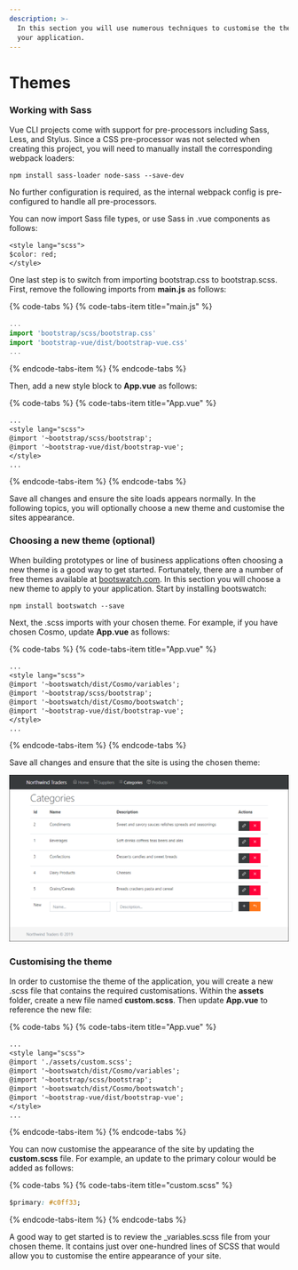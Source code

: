 ```yaml
---
description: >-
  In this section you will use numerous techniques to customise the theme of
  your application.
---
```


# Themes

### Working with Sass

Vue CLI projects come with support for pre-processors including Sass, Less, and Stylus. Since a CSS pre-processor was not selected when creating this project, you will need to manually install the corresponding webpack loaders:

```text
npm install sass-loader node-sass --save-dev
```

No further configuration is required, as the internal webpack config is pre-configured to handle all pre-processors.

You can now import Sass file types, or use Sass in .vue components as follows:

```markup
<style lang="scss">
$color: red;
</style>
```

One last step is to switch from importing bootstrap.css to bootstrap.scss. First, remove the following imports from **main.js** as follows:

{% code-tabs %}
{% code-tabs-item title="main.js" %}
```javascript
...
import 'bootstrap/scss/bootstrap.css'
import 'bootstrap-vue/dist/bootstrap-vue.css'
...
```
{% endcode-tabs-item %}
{% endcode-tabs %}

Then, add a new style block to **App.vue** as follows:

{% code-tabs %}
{% code-tabs-item title="App.vue" %}
```markup
...
<style lang="scss">
@import '~bootstrap/scss/bootstrap';
@import '~bootstrap-vue/dist/bootstrap-vue';
</style>
...
```
{% endcode-tabs-item %}
{% endcode-tabs %}

Save all changes and ensure the site loads appears normally. In the following topics, you will optionally choose a new theme and customise the sites appearance.

### Choosing a new theme \(optional\)

When building prototypes or line of business applications often choosing a new theme is a good way to get started. Fortunately, there are a number of free themes available at [bootswatch.com](https://bootswatch.com/). In this section you will choose a new theme to apply to your application. Start by installing bootswatch:

```text
npm install bootswatch --save
```

Next, the .scss imports with your chosen theme. For example, if you have chosen Cosmo, update **App.vue** as follows:

{% code-tabs %}
{% code-tabs-item title="App.vue" %}
```markup
...
<style lang="scss">
@import '~bootswatch/dist/Cosmo/variables';
@import '~bootstrap/scss/bootstrap';
@import '~bootswatch/dist/Cosmo/bootswatch';
@import '~bootstrap-vue/dist/bootstrap-vue';
</style>
...
```
{% endcode-tabs-item %}
{% endcode-tabs %}

Save all changes and ensure that the site is using the chosen theme:

![](../.gitbook/assets/themes-figure-1.png)

### Customising the theme

In order to customise the theme of the application, you will create a new .scss file that contains the required customisations. Within the **assets** folder, create a new file named **custom.scss**. Then update **App.vue** to reference the new file:

{% code-tabs %}
{% code-tabs-item title="App.vue" %}
```markup
...
<style lang="scss">
@import './assets/custom.scss';
@import '~bootswatch/dist/Cosmo/variables';
@import '~bootstrap/scss/bootstrap';
@import '~bootswatch/dist/Cosmo/bootswatch';
@import '~bootstrap-vue/dist/bootstrap-vue';
</style>
...
```
{% endcode-tabs-item %}
{% endcode-tabs %}

You can now customise the appearance of the site by updating the **custom.scss** file. For example, an update to the primary colour would be added as follows:

{% code-tabs %}
{% code-tabs-item title="custom.scss" %}
```css
$primary: #c0ff33;
```
{% endcode-tabs-item %}
{% endcode-tabs %}

A good way to get started is to review the \_variables.scss file from your chosen theme. It contains just over one-hundred lines of SCSS that would allow you to customise the entire appearance of your site.





